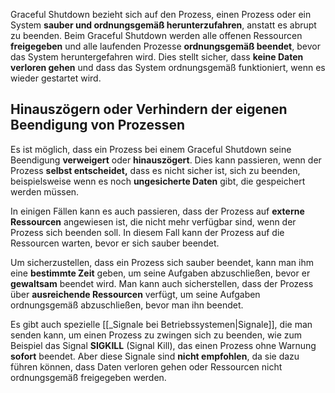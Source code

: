 
Graceful Shutdown bezieht sich auf den Prozess, einen Prozess oder ein System **sauber und ordnungsgemäß herunterzufahren**, anstatt es abrupt zu beenden.
Beim Graceful Shutdown werden alle offenen Ressourcen **freigegeben** und alle laufenden Prozesse **ordnungsgemäß beendet**, bevor das System heruntergefahren wird. Dies stellt sicher, dass **keine Daten verloren gehen** und dass das System ordnungsgemäß funktioniert, wenn es wieder gestartet wird.

## Hinauszögern oder Verhindern der eigenen Beendigung von Prozessen

Es ist möglich, dass ein Prozess bei einem Graceful Shutdown seine Beendigung **verweigert** oder **hinauszögert**. Dies kann passieren, wenn der Prozess **selbst entscheidet,** dass es nicht sicher ist, sich zu beenden, beispielsweise wenn es noch **ungesicherte Daten** gibt, die gespeichert werden müssen.

In einigen Fällen kann es auch passieren, dass der Prozess auf **externe Ressourcen** angewiesen ist, die nicht mehr verfügbar sind, wenn der Prozess sich beenden soll. In diesem Fall kann der Prozess auf die Ressourcen warten, bevor er sich sauber beendet.

Um sicherzustellen, dass ein Prozess sich sauber beendet, kann man ihm eine **bestimmte Zeit** geben, um seine Aufgaben abzuschließen, bevor er **gewaltsam** beendet wird. Man kann auch sicherstellen, dass der Prozess über **ausreichende Ressourcen** verfügt, um seine Aufgaben ordnungsgemäß abzuschließen, bevor man ihn beendet.

Es gibt auch spezielle [[_Signale bei Betriebssystemen|Signale]], die man senden kann, um einen Prozess zu zwingen sich zu beenden, wie zum Beispiel das Signal **SIGKILL** (Signal Kill), das einen Prozess ohne Warnung **sofort** beendet. Aber diese Signale sind **nicht empfohlen**, da sie dazu führen können, dass Daten verloren gehen oder Ressourcen nicht ordnungsgemäß freigegeben werden.